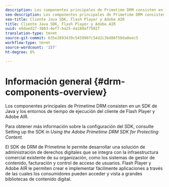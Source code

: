 ```yaml
---
description: Los componentes principales de Primetime DRM consisten en un SDK de Java y los entornos de tiempo de ejecución del cliente de Flash Player y Adobe AIR.
seo-description: Los componentes principales de Primetime DRM consisten en un SDK de Java y los entornos de tiempo de ejecución del cliente de Flash Player y Adobe AIR.
seo-title: Cliente Java SDK, Flash Player y Adobe AIR
title: Cliente Java SDK, Flash Player y Adobe AIR
uuid: e6daed27-3803-4ef7-ba25-4a180af7502f
translation-type: tm+mt
source-git-commit: 635e2893439c5459907c54d2c3bd86f58da0eec5
workflow-type: tm+mt
source-wordcount: '157'
ht-degree: 0%

---
```



# Información general {#drm-components-overview}

Los componentes principales de Primetime DRM consisten en un SDK de Java y los entornos de tiempo de ejecución del cliente de Flash Player y Adobe AIR.

Para obtener más información sobre la configuración del SDK, consulte Setting up the SDK in *Using the Adobe Primetime DRM SDK for Protecting Content.*

El SDK de DRM de Primetime le permite desarrollar una solución de administración de derechos digitales que se integra con la infraestructura comercial existente de su organización, como los sistemas de gestor de contenido, facturación y control de acceso de usuarios. Flash Player y Adobe AIR le permiten crear e implementar fácilmente aplicaciones a través de las cuales los consumidores pueden acceder y vista a grandes bibliotecas de contenido digital.
